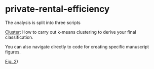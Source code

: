 # private-rental-efficiency
The analysis is split into three scripts

[Cluster](https://github.com/CaitHRobinson/private-rental-efficiency/cluster.r): How to carry out k-means clustering to derive your final classification.

You can also navigate directly to code for creating specific manuscript figures.

[Fig. 2](https://github.com/CaitHRobinson/private-rental-efficiency/blob/e581ca8755b9ed5b60f1bff08d9aa2e79fad6e35/cluster.r#L245))
